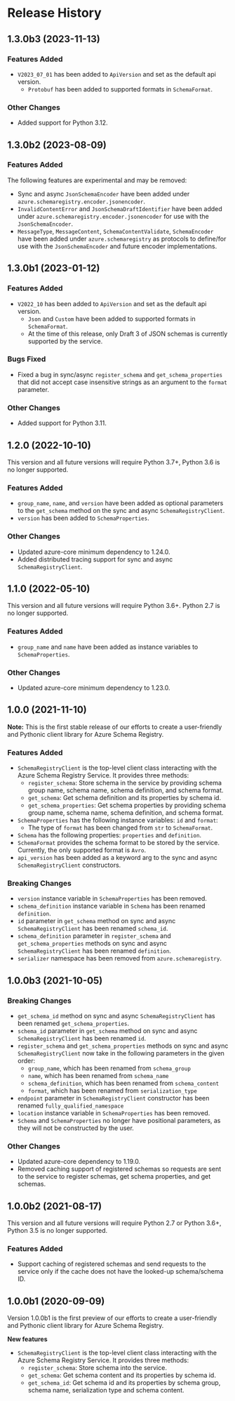 # Release History

## 1.3.0b3 (2023-11-13)

### Features Added

- `V2023_07_01` has been added to `ApiVersion` and set as the default api version.
  - `Protobuf` has been added to supported formats in `SchemaFormat`.

### Other Changes

- Added support for Python 3.12.

## 1.3.0b2 (2023-08-09)

### Features Added

The following features are experimental and may be removed:

- Sync and async `JsonSchemaEncoder` have been added under `azure.schemaregistry.encoder.jsonencoder`.
- `InvalidContentError` and `JsonSchemaDraftIdentifier` have been added under `azure.schemaregistry.encoder.jsonencoder` for use with the `JsonSchemaEncoder`.
- `MessageType`, `MessageContent`, `SchemaContentValidate`, `SchemaEncoder` have been added under `azure.schemaregistry` as protocols to define/for use with the `JsonSchemaEncoder` and future encoder implementations.

## 1.3.0b1 (2023-01-12)

### Features Added

- `V2022_10` has been added to `ApiVersion` and set as the default api version.
  - `Json` and `Custom` have been added to supported formats in `SchemaFormat`.
  - At the time of this release, only Draft 3 of JSON schemas is currently supported by the service.

### Bugs Fixed

- Fixed a bug in sync/async `register_schema` and `get_schema_properties` that did not accept case insensitive strings as an argument to the `format` parameter.

### Other Changes

- Added support for Python 3.11.

## 1.2.0 (2022-10-10)

This version and all future versions will require Python 3.7+, Python 3.6 is no longer supported.

### Features Added

- `group_name`, `name`, and `version` have been added as optional parameters to the `get_schema` method on the sync and async `SchemaRegistryClient`.
- `version` has been added to `SchemaProperties`.

### Other Changes

- Updated azure-core minimum dependency to 1.24.0.
- Added distributed tracing support for sync and async `SchemaRegistryClient`.

## 1.1.0 (2022-05-10)

This version and all future versions will require Python 3.6+. Python 2.7 is no longer supported.

### Features Added

- `group_name` and `name` have been added as instance variables to `SchemaProperties`.

### Other Changes

- Updated azure-core minimum dependency to 1.23.0.

## 1.0.0 (2021-11-10)

**Note:** This is the first stable release of our efforts to create a user-friendly and Pythonic client library for Azure Schema Registry.

### Features Added

- `SchemaRegistryClient` is the top-level client class interacting with the Azure Schema Registry Service. It provides three methods:
  - `register_schema`: Store schema in the service by providing schema group name, schema name, schema definition, and schema format.
  - `get_schema`: Get schema definition and its properties by schema id.
  - `get_schema_properties`: Get schema properties by providing schema group name, schema name, schema definition, and schema format.
- `SchemaProperties` has the following instance variables: `id` and `format`:
  - The type of `format` has been changed from `str` to `SchemaFormat`.
- `Schema` has the following properties: `properties` and `definition`.
- `SchemaFormat` provides the schema format to be stored by the service. Currently, the only supported format is `Avro`.
- `api_version` has been added as a keyword arg to the sync and async `SchemaRegistryClient` constructors.

### Breaking Changes

- `version` instance variable in `SchemaProperties` has been removed.  
- `schema_definition` instance variable in `Schema` has been renamed `definition`.
- `id` parameter in `get_schema` method on sync and async `SchemaRegistryClient` has been renamed `schema_id`.
- `schema_definition` parameter in `register_schema` and `get_schema_properties` methods on sync and async `SchemaRegistryClient` has been renamed `definition`.
- `serializer` namespace has been removed from `azure.schemaregistry`.

## 1.0.0b3 (2021-10-05)

### Breaking Changes

- `get_schema_id` method on sync and async `SchemaRegistryClient` has been renamed `get_schema_properties`.
- `schema_id` parameter in `get_schema` method on sync and async `SchemaRegistryClient` has been renamed `id`.
- `register_schema` and `get_schema_properties` methods on sync and async `SchemaRegistryClient` now take in the following parameters in the given order:
  - `group_name`, which has been renamed from `schema_group`
  - `name`, which has been renamed from `schema_name`
  - `schema_definition`, which has been renamed from `schema_content`
  - `format`, which has been renamed from `serialization_type`
- `endpoint` parameter in `SchemaRegistryClient` constructor has been renamed `fully_qualified_namespace`
- `location` instance variable in `SchemaProperties` has been removed.
- `Schema` and `SchemaProperties` no longer have positional parameters, as they will not be constructed by the user.

### Other Changes

- Updated azure-core dependency to 1.19.0.
- Removed caching support of registered schemas so requests are sent to the service to register schemas, get schema properties, and get schemas.

## 1.0.0b2 (2021-08-17)

This version and all future versions will require Python 2.7 or Python 3.6+, Python 3.5 is no longer supported.

### Features Added

- Support caching of registered schemas and send requests to the service only if the cache does not have the looked-up schema/schema ID.

## 1.0.0b1 (2020-09-09)

Version 1.0.0b1 is the first preview of our efforts to create a user-friendly and Pythonic client library for Azure Schema Registry.

**New features**

- `SchemaRegistryClient` is the top-level client class interacting with the Azure Schema Registry Service. It provides three methods:
  - `register_schema`: Store schema into the service.
  - `get_schema`: Get schema content and its properties by schema id.
  - `get_schema_id`: Get schema id and its properties by schema group, schema name, serialization type and schema content.
